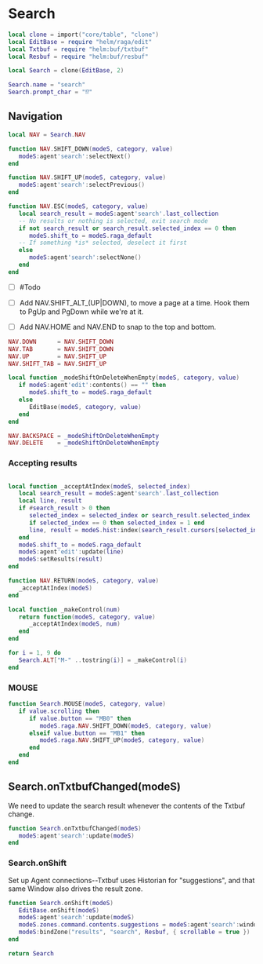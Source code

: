 # Search


```lua
local clone = import("core/table", "clone")
local EditBase = require "helm/raga/edit"
local Txtbuf = require "helm:buf/txtbuf"
local Resbuf = require "helm:buf/resbuf"

local Search = clone(EditBase, 2)

Search.name = "search"
Search.prompt_char = "⁉️"
```


## Navigation

```lua
local NAV = Search.NAV

function NAV.SHIFT_DOWN(modeS, category, value)
   modeS:agent'search':selectNext()
end
```

```lua
function NAV.SHIFT_UP(modeS, category, value)
   modeS:agent'search':selectPrevious()
end
```

```lua
function NAV.ESC(modeS, category, value)
   local search_result = modeS:agent'search'.last_collection
   -- No results or nothing is selected, exit search mode
   if not search_result or search_result.selected_index == 0 then
      modeS.shift_to = modeS.raga_default
   -- If something *is* selected, deselect it first
   else
      modeS:agent'search':selectNone()
   end
end
```


- [ ]  \#Todo

  - [ ]  Add NAV\.SHIFT\_ALT\_\(UP|DOWN\), to move a page at a time\.
      Hook them to PgUp and PgDown while we're at it\.

  - [ ]  Add NAV\.HOME and NAV\.END to snap to the
      top and bottom\.

```lua
NAV.DOWN      = NAV.SHIFT_DOWN
NAV.TAB       = NAV.SHIFT_DOWN
NAV.UP        = NAV.SHIFT_UP
NAV.SHIFT_TAB = NAV.SHIFT_UP

local function _modeShiftOnDeleteWhenEmpty(modeS, category, value)
   if modeS:agent'edit':contents() == "" then
      modeS.shift_to = modeS.raga_default
   else
      EditBase(modeS, category, value)
   end
end

NAV.BACKSPACE = _modeShiftOnDeleteWhenEmpty
NAV.DELETE    = _modeShiftOnDeleteWhenEmpty

```

### Accepting results

```lua

local function _acceptAtIndex(modeS, selected_index)
   local search_result = modeS:agent'search'.last_collection
   local line, result
   if #search_result > 0 then
      selected_index = selected_index or search_result.selected_index
      if selected_index == 0 then selected_index = 1 end
      line, result = modeS.hist:index(search_result.cursors[selected_index])
   end
   modeS.shift_to = modeS.raga_default
   modeS:agent'edit':update(line)
   modeS:setResults(result)
end

function NAV.RETURN(modeS, category, value)
   _acceptAtIndex(modeS)
end

local function _makeControl(num)
   return function(modeS, category, value)
      _acceptAtIndex(modeS, num)
   end
end

for i = 1, 9 do
   Search.ALT["M-" ..tostring(i)] = _makeControl(i)
end

```

### MOUSE

```lua
function Search.MOUSE(modeS, category, value)
   if value.scrolling then
      if value.button == "MB0" then
         modeS.raga.NAV.SHIFT_DOWN(modeS, category, value)
      elseif value.button == "MB1" then
         modeS.raga.NAV.SHIFT_UP(modeS, category, value)
      end
   end
end
```


## Search\.onTxtbufChanged\(modeS\)

We need to update the search result whenever the contents of the Txtbuf change\.

```lua
function Search.onTxtbufChanged(modeS)
   modeS:agent'search':update(modeS)
end
```


### Search\.onShift

Set up Agent connections\-\-Txtbuf uses Historian for "suggestions", and that
same Window also drives the result zone\.

```lua
function Search.onShift(modeS)
   EditBase.onShift(modeS)
   modeS:agent'search':update(modeS)
   modeS.zones.command.contents.suggestions = modeS:agent'search':window()
   modeS:bindZone("results", "search", Resbuf, { scrollable = true })
end
```

```lua
return Search
```
